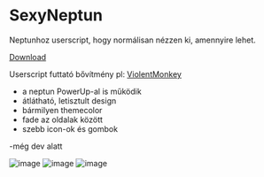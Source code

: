 # SexyNeptun
Neptunhoz userscript, hogy normálisan nézzen ki, amennyire lehet.

<a href="https://github.com/DomiDoma/sexyneptun/releases/latest/download/sexyneptun.user.js">Download</a>

Userscript futtató bővítmény pl: <a href="https://chrome.google.com/webstore/detail/violentmonkey/jinjaccalgkegednnccohejagnlnfdag">ViolentMonkey</a> 


- a neptun PowerUp-al is működik
- átlátható, letisztult design
- bármilyen themecolor
- fade az oldalak között
- szebb icon-ok és gombok

-még dev alatt

![image](https://user-images.githubusercontent.com/65504542/188287113-5831e2fb-f327-431a-afc2-d5dd12ff682c.png)
![image](https://user-images.githubusercontent.com/65504542/188286880-ab42591b-2742-4e41-9c00-c3bbc815f4e5.png)
![image](https://user-images.githubusercontent.com/65504542/188286975-a5f549e5-89eb-4e85-ab0e-b35475ce74de.png)
